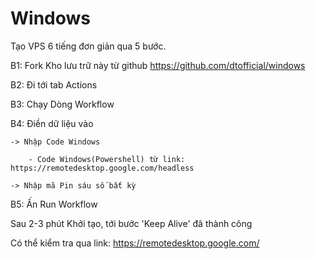 # Windows

Tạo VPS 6 tiếng đơn giản qua 5 bước.

B1: Fork Kho lưu trữ này từ github https://github.com/dtofficial/windows

B2: Đi tới tab Actions

B3: Chạy Dòng Workflow

B4: Điền dữ liệu vào

	-> Nhập Code Windows

		- Code Windows(Powershell) từ link: https://remotedesktop.google.com/headless

	-> Nhập mã Pin sáu số bất kỳ

B5: Ấn Run Workflow

Sau 2-3 phút Khởi tạo, tới bước 'Keep Alive' đã thành công

Có thể kiểm tra qua link: https://remotedesktop.google.com/
